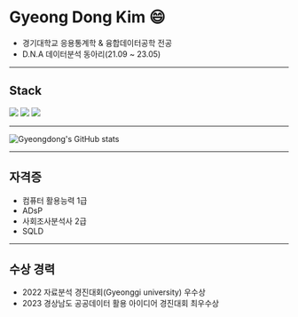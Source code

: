# Gyeong Dong Kim 😄
  - 경기대학교 응용통계학 & 융합데이터공학 전공  
  - D.N.A 데이터분석 동아리(21.09 ~ 23.05)

---


## Stack 
<img src="https://img.shields.io/badge/Python-3766AB?style=flat-square&logo=Python&logoColor=gray"/> <img src="https://img.shields.io/badge/R-276DC3?style=flat-square&logo=R&logoColor=blue"/> <img src="https://img.shields.io/badge/MySQL-4479A1?style=flat-square&logo=MySQL&logoColor=black"/>


--- 


![Gyeongdong's GitHub stats](https://github-readme-stats.vercel.app/api?username=gyeongdong13&show_icons=true&theme=radical)


---


## 자격증
  - 컴퓨터 활용능력 1급
  - ADsP
  - 사회조사분석사 2급
  - SQLD
  

---


## 수상 경력
  - 2022 자료분석 경진대회(Gyeonggi university) 우수상
  - 2023 경상남도 공공데이터 활용 아이디어 경진대회 최우수상





<!--
**gyeongdong13/gyeongdong13** is a ✨ _special_ ✨ repository because its `README.md` (this file) appears on your GitHub profile.

Here are some ideas to get you started:

- 🔭 I’m currently working on ...
- 🌱 I’m currently learning ...
- 👯 I’m looking to collaborate on ...
- 🤔 I’m looking for help with ...
- 💬 Ask me about ...
- 📫 How to reach me: ...
- 😄 Pronouns: ...
- ⚡ Fun fact: ...
-->
